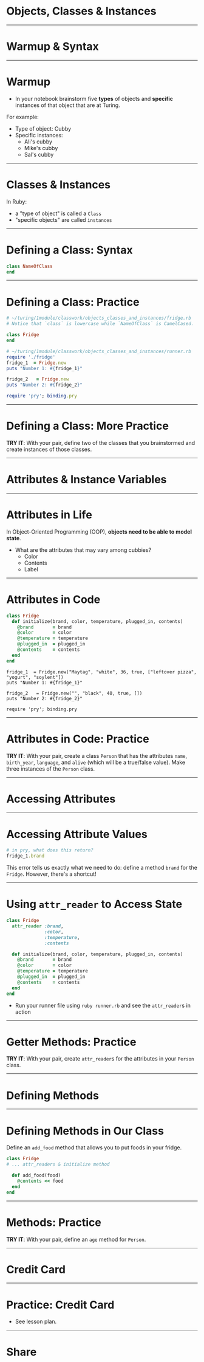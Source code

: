 # Objects, Classes & Instances

---

# Warmup & Syntax

---

# Warmup

* In your notebook brainstorm five **types** of objects and **specific** instances of that object that are at Turing.

For example:

* Type of object: Cubby
* Specific instances:
    * Ali's cubby
    * Mike's cubby
    * Sal's cubby

---

# Classes & Instances

In Ruby:

* a "type of object" is called a `Class`
* "specific objects" are called `instances`

---

# Defining a Class: Syntax

```ruby
class NameOfClass
end
```

---

# Defining a Class: Practice

```ruby
# ~/turing/1module/classwork/objects_classes_and_instances/fridge.rb
# Notice that `class` is lowercase while `NameOfClass` is CamelCased.

class Fridge
end
```

```ruby
# ~/turing/1module/classwork/objects_classes_and_instances/runner.rb
require './fridge'
fridge_1  = Fridge.new
puts "Number 1: #{fridge_1}"

fridge_2   = Fridge.new
puts "Number 2: #{fridge_2}"

require 'pry'; binding.pry
```

---

# Defining a Class: More Practice

**TRY IT**: With your pair, define two of the classes that you brainstormed and create instances of those classes.

---

# Attributes & Instance Variables

---

# Attributes in Life

In Object-Oriented Programming (OOP), **objects need to be able to model state**.

* What are the attributes that may vary among cubbies?
    * Color
    * Contents
    * Label

---

# Attributes in Code

```ruby
class Fridge
  def initialize(brand, color, temperature, plugged_in, contents)
    @brand       = brand
    @color       = color
    @temperature = temperature
    @plugged_in  = plugged_in
    @contents    = contents
  end
end
```

```
fridge_1  = Fridge.new("Maytag", "white", 36, true, ["leftover pizza", "yogurt", "soylent"])
puts "Number 1: #{fridge_1}"

fridge_2   = Fridge.new("", "black", 40, true, [])
puts "Number 2: #{fridge_2}"

require 'pry'; binding.pry
```

---

# Attributes in Code: Practice

**TRY IT**: With your pair, create a class `Person` that has the attributes `name`, `birth_year`, `language`, and `alive` (which will be a true/false value). Make three instances of the `Person` class.

---

# Accessing Attributes

---

# Accessing Attribute Values

```ruby
# in pry, what does this return?
fridge_1.brand
```

This error tells us exactly what we need to do: define a method `brand` for the `Fridge`. However, there's a shortcut!

---

# Using `attr_reader` to Access State

```ruby
class Fridge
  attr_reader :brand,
              :color,
              :temperature,
              :contents

  def initialize(brand, color, temperature, plugged_in, contents)
    @brand       = brand
    @color       = color
    @temperature = temperature
    @plugged_in  = plugged_in
    @contents    = contents
  end
end
```

* Run your runner file using `ruby runner.rb` and see the `attr_reader`s in action

---

# Getter Methods: Practice

**TRY IT**: With your pair, create `attr_reader`s for the attributes in your `Person` class.

---

# Defining Methods

---

# Defining Methods in Our Class

Define an `add_food` method that allows you to put foods in your fridge.

```ruby
class Fridge
# ... attr_readers & initialize method

  def add_food(food)
    @contents << food
  end
end
```

---

# Methods: Practice

**TRY IT**: With your pair, define an `age` method for `Person`.

---

# Credit Card

---

# Practice: Credit Card

* See lesson plan.

---

# Share
